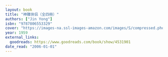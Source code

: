 ```yaml
---
layout: book
title: "神雕侠侣（全四冊）"
authors: ["Jin Yong"]
isbn: "9787806553329"
cover: "https://images-na.ssl-images-amazon.com/images/S/compressed.photo.goodreads.com/books/1500936826i/4531901.jpg"
year: 1959
external_links:
  goodreads: https://www.goodreads.com/book/show/4531901
date_read: "2006-01-01"
---
```

